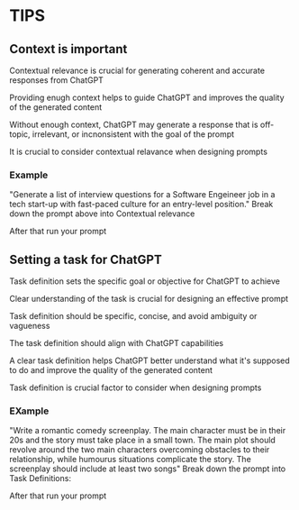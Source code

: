 # TIPS

## Context is important

Contextual relevance is crucial for generating coherent and accurate responses from ChatGPT

Providing enugh context helps to guide ChatGPT and improves the quality of the generated content

Without enough context, ChatGPT may generate a response that is off-topic, irrelevant, or incnonsistent with the goal of the prompt

It is crucial to consider contextual relavance when designing prompts

### Example 

"Generate a list of interview questions for a Software Engeineer job in a tech start-up with fast-paced culture for an entry-level position." Break down the prompt above into Contextual relevance

After that run your prompt

## Setting a task for ChatGPT

Task definition sets the specific goal or objective for ChatGPT to achieve

Clear understanding of the task is crucial for designing an effective prompt

Task definition should be specific, concise, and avoid ambiguity or vagueness

The task definition should align with ChatGPT capabilities

A clear task definition helps ChatGPT better understand what it's supposed to do and improve the quality of the generated content

Task definition is crucial factor to consider when designing prompts

### EXample

"Write a romantic comedy screenplay. The main character must be in their 20s and the story must take place in a small town. The main plot should revolve around the two main characters overcoming obstacles to their relationship, while humourus situations complicate the story. The screenplay should include at least two songs" Break down the prompt into Task Definitions:

After that run your prompt
